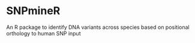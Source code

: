 # SNPmineR
An R package to identify DNA variants across species based on positional orthology to human SNP input
